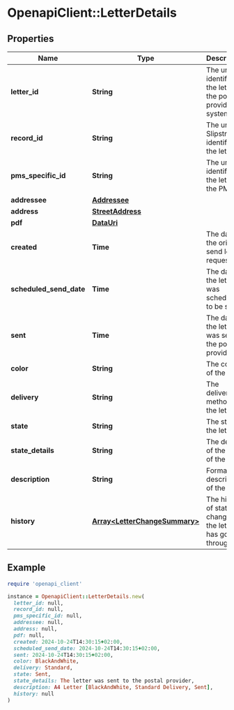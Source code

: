 # OpenapiClient::LetterDetails

## Properties

| Name | Type | Description | Notes |
| ---- | ---- | ----------- | ----- |
| **letter_id** | **String** | The unique identifier of the letter in the postal provider&#39;s system |  |
| **record_id** | **String** | The unique Slipstream identifier of the letter | [optional] |
| **pms_specific_id** | **String** | The unique identifier of the letter in the PMS | [optional] |
| **addressee** | [**Addressee**](Addressee.md) |  | [optional] |
| **address** | [**StreetAddress**](StreetAddress.md) |  | [optional] |
| **pdf** | [**DataUri**](DataUri.md) |  | [optional] |
| **created** | **Time** | The date of the original send letter request | [optional] |
| **scheduled_send_date** | **Time** | The date the letter was scheduled to be sent | [optional] |
| **sent** | **Time** | The date the letter was sent to the postal provider | [optional] |
| **color** | **String** | The color of the letter | [optional] |
| **delivery** | **String** | The delivery method of the letter | [optional] |
| **state** | **String** | The state of the letter | [optional] |
| **state_details** | **String** | The details of the state of the letter | [optional] |
| **description** | **String** | Formatted description of the letter | [optional] |
| **history** | [**Array&lt;LetterChangeSummary&gt;**](LetterChangeSummary.md) | The history of state changes the letter has gone through | [optional] |

## Example

```ruby
require 'openapi_client'

instance = OpenapiClient::LetterDetails.new(
  letter_id: null,
  record_id: null,
  pms_specific_id: null,
  addressee: null,
  address: null,
  pdf: null,
  created: 2024-10-24T14:30:15+02:00,
  scheduled_send_date: 2024-10-24T14:30:15+02:00,
  sent: 2024-10-24T14:30:15+02:00,
  color: BlackAndWhite,
  delivery: Standard,
  state: Sent,
  state_details: The letter was sent to the postal provider,
  description: A4 Letter [BlackAndWhite, Standard Delivery, Sent],
  history: null
)
```


